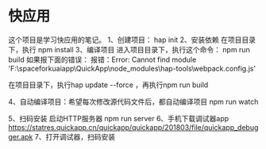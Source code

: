 # 快应用
这个项目是学习快应用的笔记。
1、创建项目：
hap init <ProjectName>
2、安装依赖
在项目目录下，执行
npm install
3、编译项目
进入项目目录下，执行这个命令：
npm run build
如果报下面的错误：
报错：Error: Cannot find module 'F:\spaceforkuaiapp\QuickApp\node_modules\hap-tools\webpack.config.js'

在项目目录下，执行hap update --force ，再执行npm run build

4、自动编译项目：希望每次修改源代码文件后，都自动编译项目
npm run watch

5、扫码安装
启动HTTP服务器
npm run server
6、手机下载调试器app
https://statres.quickapp.cn/quickapp/quickapp/201803/file/quickapp_debugger.apk
7、打开调试器，扫码安装
